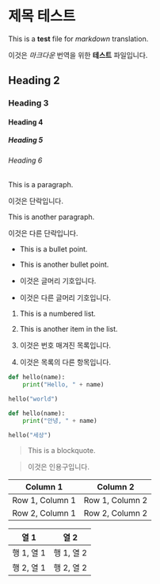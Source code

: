 # 제목 테스트

This is a **test** file for *markdown* translation.

이것은 *마크다운* 번역을 위한 **테스트** 파일입니다.

## Heading 2

### Heading 3

#### Heading 4

##### Heading 5

###### Heading 6

This is a paragraph.

이것은 단락입니다.

This is another paragraph.

이것은 다른 단락입니다.

- This is a bullet point.
- This is another bullet point.

- 이것은 글머리 기호입니다.
- 이것은 다른 글머리 기호입니다.

1. This is a numbered list.
2. This is another item in the list.

1. 이것은 번호 매겨진 목록입니다.
2. 이것은 목록의 다른 항목입니다.

```python
def hello(name):
    print("Hello, " + name)

hello("world")
```

```python
def hello(name):
    print("안녕, " + name)

hello("세상")
```

> This is a blockquote.

> 이것은 인용구입니다.

| Column 1 | Column 2 |
| -------- | -------- |
| Row 1, Column 1 | Row 1, Column 2 |
| Row 2, Column 1 | Row 2, Column 2 |

| 열 1 | 열 2 |
| ---- | ---- |
| 행 1, 열 1 | 행 1, 열 2 |
| 행 2, 열 1 | 행 2, 열 2 |

